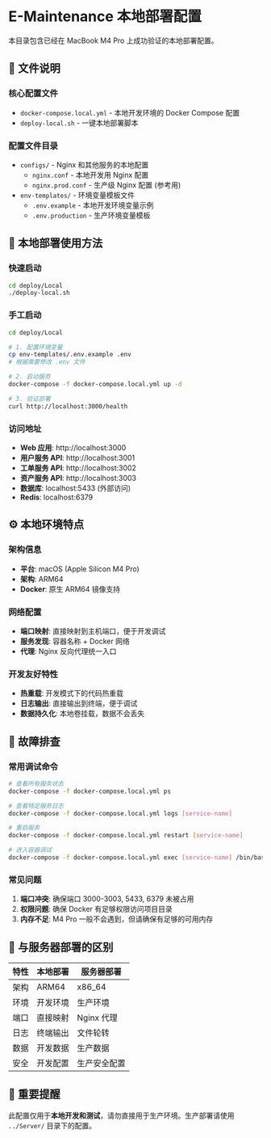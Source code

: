 # E-Maintenance 本地部署配置

本目录包含已经在 MacBook M4 Pro 上成功验证的本地部署配置。

## 📁 文件说明

### 核心配置文件
- `docker-compose.local.yml` - 本地开发环境的 Docker Compose 配置
- `deploy-local.sh` - 一键本地部署脚本

### 配置文件目录
- `configs/` - Nginx 和其他服务的本地配置
  - `nginx.conf` - 本地开发用 Nginx 配置
  - `nginx.prod.conf` - 生产级 Nginx 配置 (参考用)
- `env-templates/` - 环境变量模板文件
  - `.env.example` - 本地开发环境变量示例
  - `.env.production` - 生产环境变量模板

## 🚀 本地部署使用方法

### 快速启动
```bash
cd deploy/Local
./deploy-local.sh
```

### 手工启动
```bash
cd deploy/Local

# 1. 配置环境变量
cp env-templates/.env.example .env
# 根据需要修改 .env 文件

# 2. 启动服务
docker-compose -f docker-compose.local.yml up -d

# 3. 验证部署
curl http://localhost:3000/health
```

### 访问地址
- **Web 应用**: http://localhost:3000
- **用户服务 API**: http://localhost:3001
- **工单服务 API**: http://localhost:3002
- **资产服务 API**: http://localhost:3003
- **数据库**: localhost:5433 (外部访问)
- **Redis**: localhost:6379

## ⚙️ 本地环境特点

### 架构信息
- **平台**: macOS (Apple Silicon M4 Pro)
- **架构**: ARM64
- **Docker**: 原生 ARM64 镜像支持

### 网络配置
- **端口映射**: 直接映射到主机端口，便于开发调试
- **服务发现**: 容器名称 + Docker 网络
- **代理**: Nginx 反向代理统一入口

### 开发友好特性
- **热重载**: 开发模式下的代码热重载
- **日志输出**: 直接输出到终端，便于调试
- **数据持久化**: 本地卷挂载，数据不会丢失

## 🔧 故障排查

### 常用调试命令
```bash
# 查看所有服务状态
docker-compose -f docker-compose.local.yml ps

# 查看特定服务日志
docker-compose -f docker-compose.local.yml logs [service-name]

# 重启服务
docker-compose -f docker-compose.local.yml restart [service-name]

# 进入容器调试
docker-compose -f docker-compose.local.yml exec [service-name] /bin/bash
```

### 常见问题
1. **端口冲突**: 确保端口 3000-3003, 5433, 6379 未被占用
2. **权限问题**: 确保 Docker 有足够权限访问项目目录
3. **内存不足**: M4 Pro 一般不会遇到，但请确保有足够的可用内存

## 📝 与服务器部署的区别

| 特性 | 本地部署 | 服务器部署 |
|------|----------|------------|
| 架构 | ARM64 | x86_64 |
| 环境 | 开发环境 | 生产环境 |
| 端口 | 直接映射 | Nginx 代理 |
| 日志 | 终端输出 | 文件轮转 |
| 数据 | 开发数据 | 生产数据 |
| 安全 | 开发配置 | 生产安全配置 |

## 🚨 重要提醒

此配置仅用于**本地开发和测试**，请勿直接用于生产环境。生产部署请使用 `../Server/` 目录下的配置。